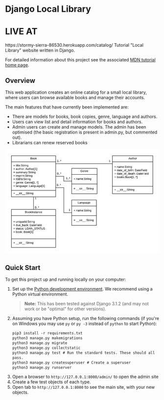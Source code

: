 # Django Local Library
<h1>LIVE AT </h1>
<a>https://stormy-sierra-86530.herokuapp.com/catalog/</a>
Tutorial "Local Library" website written in Django.

For detailed information about this project see the associated [MDN tutorial home page](https://developer.mozilla.org/en-US/docs/Learn/Server-side/Django/Tutorial_local_library_website).

## Overview

This web application creates an online catalog for a small local library, where users can browse available books and manage their accounts.

The main features that have currently been implemented are:

* There are models for books, book copies, genre, language and authors.
* Users can view list and detail information for books and authors.
* Admin users can create and manage models. The admin has been optimised (the basic registration is present in admin.py, but commented out).
* Librarians can renew reserved books

![Local Library Model](https://raw.githubusercontent.com/mdn/django-locallibrary-tutorial/master/catalog/static/images/local_library_model_uml.png)


## Quick Start

To get this project up and running locally on your computer:
1. Set up the [Python development environment](https://developer.mozilla.org/en-US/docs/Learn/Server-side/Django/development_environment).
   We recommend using a Python virtual environment.
   > **Note:** This has been tested against Django 3.1.2 (and may not work or be "optimal" for other versions).
1. Assuming you have Python setup, run the following commands (if you're on Windows you may use `py` or `py -3` instead of `python` to start Python):
   ```
   pip3 install -r requirements.txt
   python3 manage.py makemigrations
   python3 manage.py migrate
   python3 manage.py collectstatic
   python3 manage.py test # Run the standard tests. These should all pass.
   python3 manage.py createsuperuser # Create a superuser
   python3 manage.py runserver
   ```
1. Open a browser to `http://127.0.0.1:8000/admin/` to open the admin site
1. Create a few test objects of each type.
1. Open tab to `http://127.0.0.1:8000` to see the main site, with your new objects.
